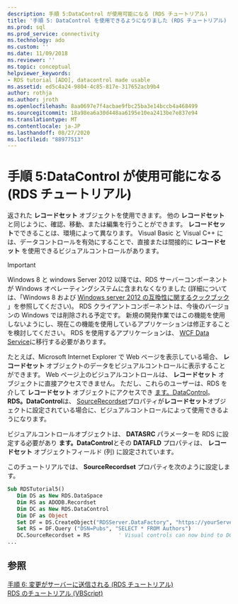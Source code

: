 ```yaml
---
description: 手順 5:DataControl が使用可能になる (RDS チュートリアル)
title: '手順 5: DataControl を使用できるようになりました (RDS チュートリアル) |Microsoft Docs'
ms.prod: sql
ms.prod_service: connectivity
ms.technology: ado
ms.custom: ''
ms.date: 11/09/2018
ms.reviewer: ''
ms.topic: conceptual
helpviewer_keywords:
- RDS tutorial [ADO], datacontrol made usable
ms.assetid: ed5c4a24-9804-4c85-817e-317652acb9b4
author: rothja
ms.author: jroth
ms.openlocfilehash: 8aa0697e7f4acbae9fbc25ba3e14bccb4a468499
ms.sourcegitcommit: 18a98ea6a30d448aa6195e10ea2413be7e837e94
ms.translationtype: MT
ms.contentlocale: ja-JP
ms.lasthandoff: 08/27/2020
ms.locfileid: "88977513"
---
```

# <a name="step-5-datacontrol-is-made-usable-rds-tutorial"></a>手順 5:DataControl が使用可能になる (RDS チュートリアル)
返された **レコードセット** オブジェクトを使用できます。 他の **レコードセット**と同じように、確認、移動、または編集を行うことができます。 **レコードセット**でできることは、環境によって異なります。 Visual Basic と Visual C++ には、データコントロールを有効にすることで、直接または間接的に **レコードセット** を使用できるビジュアルコントロールがあります。  
  
> [!IMPORTANT]
>  Windows 8 と windows Server 2012 以降では、RDS サーバーコンポーネントが Windows オペレーティングシステムに含まれなくなりました (詳細については、「Windows 8 および [Windows server 2012 の互換性に関するクックブック](https://www.microsoft.com/download/details.aspx?id=27416) 」を参照してください)。 RDS クライアントコンポーネントは、今後のバージョンの Windows では削除される予定です。 新規の開発作業ではこの機能を使用しないようにし、現在この機能を使用しているアプリケーションは修正することを検討してください。 RDS を使用するアプリケーションは、 [WCF Data Service](https://go.microsoft.com/fwlink/?LinkId=199565)に移行する必要があります。  
  
 たとえば、Microsoft Internet Explorer で Web ページを表示している場合、 **レコードセット** オブジェクトのデータをビジュアルコントロールに表示することができます。 Web ページ上のビジュアルコントロールは、 **レコードセット** オブジェクトに直接アクセスできません。 ただし、これらのユーザーは、RDS を介して **レコードセット** オブジェクトにアクセスでき [ます。DataControl](../../reference/rds-api/datacontrol-object-rds.md)。 **RDS。DataControl**は、 [SourceRecordset](../../reference/rds-api/recordset-sourcerecordset-properties-rds.md)プロパティが**レコードセット**オブジェクトに設定されている場合に、ビジュアルコントロールによって使用できるようになります。  
  
 ビジュアルコントロールオブジェクトは、 **DATASRC** パラメーターを RDS に設定する必要があり **ます。DataControl**とその **DATAFLD** プロパティは、 **レコードセット** オブジェクトフィールド (列) に設定されています。  
  
 このチュートリアルでは、 **SourceRecordset** プロパティを次のように設定します。  
  
```vb
Sub RDSTutorial5()  
   Dim DS as New RDS.DataSpace  
   Dim RS as ADODB.Recordset  
   Dim DC as New RDS.DataControl  
   Dim DF as Object  
   Set DF = DS.CreateObject("RDSServer.DataFactory", "https://yourServer")  
   Set RS = DF.Query ("DSN=Pubs", "SELECT * FROM Authors")  
   DC.SourceRecordset = RS         ' Visual controls can now bind to DC.  
...  
```  
  
## <a name="see-also"></a>参照  
 [手順 6: 変更がサーバーに送信される (RDS チュートリアル)](./step-6-changes-are-sent-to-the-server-rds-tutorial.md)   
 [RDS のチュートリアル (VBScript)](./rds-tutorial-vbscript.md)
